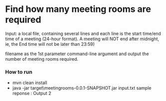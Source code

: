 # Find how many meeting rooms are required

Input: a local file, containing several lines and each line is the start time/end time of a meeting (24-hour
format). A meeting will NOT end after midnight, ie, the End time will not be later than 23:59)

filename as the 1st parameter command-line argument and output the number of meeting rooms required.

### How to run
 - mvn clean install
 - java -jar target\meetingrooms-0.0.1-SNAPSHOT.jar input.txt
  sample reponse : Output 2 
